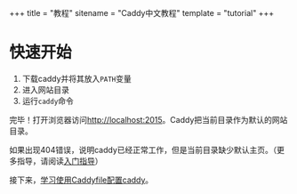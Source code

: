 +++
title = "教程"
sitename = "Caddy中文教程"
template = "tutorial"
+++

# 快速开始

1. 下载caddy并将其放入`PATH`变量
2. 进入网站目录
3. 运行`caddy`命令

完毕！打开浏览器访问<http://localhost:2015>。Caddy把当前目录作为默认的网站目录。

如果出现404错误，说明caddy已经正常工作，但是当前目录缺少默认主页。（更多指导，请阅读[入门指导](beginner.md)）

接下来，[学习使用Caddyfile配置caddy](caddyfile.md)。
